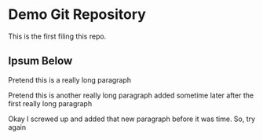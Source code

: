 # Demo Git Repository

This is the first filing this repo.

## Ipsum Below
Pretend this is a really long paragraph 

Pretend this is another really long paragraph added sometime later after the first really long paragraph

Okay I screwed up and added that new paragraph before it was time. So, try again

